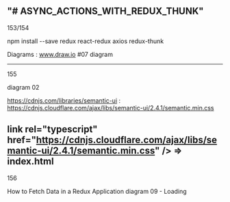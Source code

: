 "# ASYNC_ACTIONS_WITH_REDUX_THUNK" 
------------------------------
153/154

npm install --save redux react-redux axios redux-thunk

Diagrams : www.draw.io  #07 diagram

----------------------------------------------------------------------------------------------------------------------
155

diagram 02

https://cdnjs.com/libraries/semantic-ui  : https://cdnjs.cloudflare.com/ajax/libs/semantic-ui/2.4.1/semantic.min.css

link rel="typescript" href="https://cdnjs.cloudflare.com/ajax/libs/semantic-ui/2.4.1/semantic.min.css" /> => index.html
------------------------------------------------------------------------------------------------------------------------
156

How to Fetch Data in a Redux Application
diagram 09 - Loading
